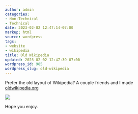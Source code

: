 ```yaml
---
author: admin
categories:
- Non-Technical
- Technical
date: 2023-02-02 12:47:14-07:00
markup: html
source: wordpress
tags:
- website
- wikipedia
title: Old Wikipedia
updated: 2023-02-02 12:47:39-07:00
wordpress_id: 985
wordpress_slug: old-wikipedia
---
```

Prefer the old layout of Wikipedia? A couple friends and I made [oldwikipedia.org][1]

[![](https://blog.za3k.com/wp-content/uploads/2023/02/2023-02-02-144514_1920x1080_scrot-crop-1024x357.png)][2]

Hope you enjoy.

[1]: https://oldwikipedia.org/
[2]: https://blog.za3k.com/wp-content/uploads/2023/02/2023-02-02-144514_1920x1080_scrot-crop.png
